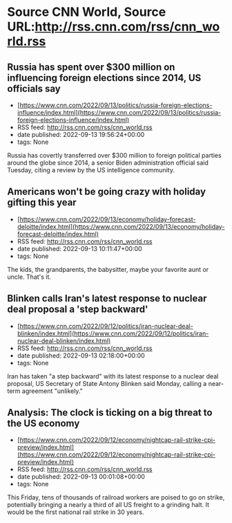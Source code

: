 # Source CNN World, Source URL:http://rss.cnn.com/rss/cnn_world.rss

## Russia has spent over $300 million on influencing foreign elections since 2014, US officials say
 - [https://www.cnn.com/2022/09/13/politics/russia-foreign-elections-influence/index.html](https://www.cnn.com/2022/09/13/politics/russia-foreign-elections-influence/index.html)
 - RSS feed: http://rss.cnn.com/rss/cnn_world.rss
 - date published: 2022-09-13 19:56:24+00:00
 - tags: None

Russia has covertly transferred over $300 million to foreign political parties around the globe since 2014, a senior Biden administration official said Tuesday, citing a review by the US intelligence community.

## Americans won't be going crazy with holiday gifting this year
 - [https://www.cnn.com/2022/09/13/economy/holiday-forecast-deloitte/index.html](https://www.cnn.com/2022/09/13/economy/holiday-forecast-deloitte/index.html)
 - RSS feed: http://rss.cnn.com/rss/cnn_world.rss
 - date published: 2022-09-13 10:11:47+00:00
 - tags: None

The kids, the grandparents, the babysitter, maybe your favorite aunt or uncle. That's it.

## Blinken calls Iran's latest response to nuclear deal proposal a 'step backward'
 - [https://www.cnn.com/2022/09/12/politics/iran-nuclear-deal-blinken/index.html](https://www.cnn.com/2022/09/12/politics/iran-nuclear-deal-blinken/index.html)
 - RSS feed: http://rss.cnn.com/rss/cnn_world.rss
 - date published: 2022-09-13 02:18:00+00:00
 - tags: None

Iran has taken "a step backward" with its latest response to a nuclear deal proposal, US Secretary of State Antony Blinken said Monday, calling a near-term agreement "unlikely."

## Analysis: The clock is ticking on a big threat to the US economy
 - [https://www.cnn.com/2022/09/12/economy/nightcap-rail-strike-cpi-preview/index.html](https://www.cnn.com/2022/09/12/economy/nightcap-rail-strike-cpi-preview/index.html)
 - RSS feed: http://rss.cnn.com/rss/cnn_world.rss
 - date published: 2022-09-13 00:01:08+00:00
 - tags: None

This Friday, tens of thousands of railroad workers are poised to go on strike, potentially bringing a nearly a third of all US freight to a grinding halt. It would be the first national rail strike in 30 years.
